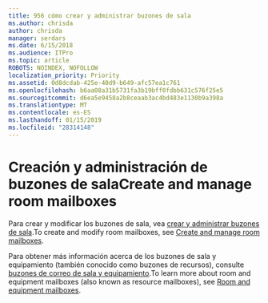 ```yaml
---
title: 956 cómo crear y administrar buzones de sala
ms.author: chrisda
author: chrisda
manager: serdars
ms.date: 6/15/2018
ms.audience: ITPro
ms.topic: article
ROBOTS: NOINDEX, NOFOLLOW
localization_priority: Priority
ms.assetid: 0d8dcdab-425e-40d9-b649-afc57ea1c761
ms.openlocfilehash: b6aa08a31b5731fa3b19bff0fdbb631c576f25e5
ms.sourcegitcommit: d6ea5e9458a2b8ceaab3ac4bd483e1130b9a398a
ms.translationtype: MT
ms.contentlocale: es-ES
ms.lasthandoff: 01/15/2019
ms.locfileid: "28314148"
---
```

# <a name="create-and-manage-room-mailboxes"></a><span data-ttu-id="e4b2e-102">Creación y administración de buzones de sala</span><span class="sxs-lookup"><span data-stu-id="e4b2e-102">Create and manage room mailboxes</span></span>

<span data-ttu-id="e4b2e-103">Para crear y modificar los buzones de sala, vea [crear y administrar buzones de sala](https://technet.microsoft.com/library/jj215781.aspx).</span><span class="sxs-lookup"><span data-stu-id="e4b2e-103">To create and modify room mailboxes, see [Create and manage room mailboxes](https://technet.microsoft.com/library/jj215781.aspx).</span></span>
  
<span data-ttu-id="e4b2e-104">Para obtener más información acerca de los buzones de sala y equipamiento (también conocido como buzones de recursos), consulte [buzones de correo de sala y equipamiento](https://support.office.com/article/9f518a6d-1e2c-4d44-93f3-e19013a1552b.aspx).</span><span class="sxs-lookup"><span data-stu-id="e4b2e-104">To learn more about room and equipment mailboxes (also known as resource mailboxes), see [Room and equipment mailboxes](https://support.office.com/article/9f518a6d-1e2c-4d44-93f3-e19013a1552b.aspx).</span></span>
  

